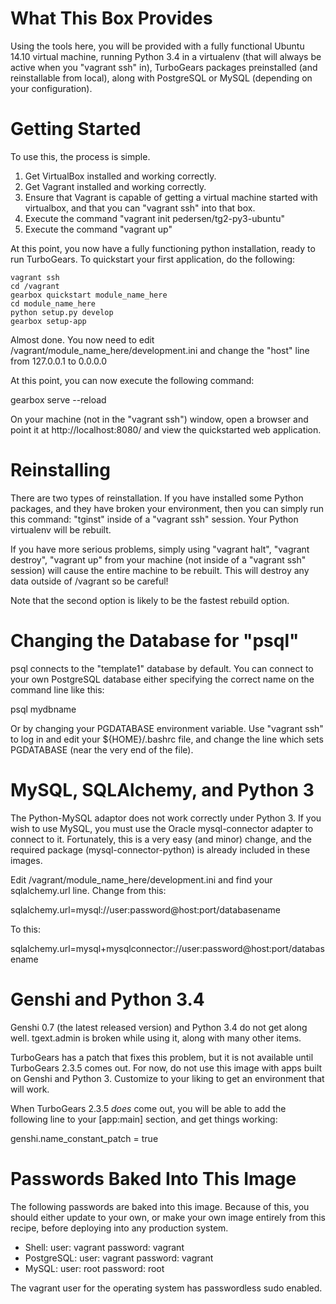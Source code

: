 What This Box Provides
======================

Using the tools here, you will be provided with a fully functional
Ubuntu 14.10 virtual machine, running Python 3.4 in a virtualenv (that
will always be active when you "vagrant ssh" in), TurboGears packages
preinstalled (and reinstallable from local), along with PostgreSQL or
MySQL (depending on your configuration).

Getting Started
===============

To use this, the process is simple.

1. Get VirtualBox installed and working correctly.
2. Get Vagrant installed and working correctly.
3. Ensure that Vagrant is capable of getting a virtual machine started
   with virtualbox, and that you can "vagrant ssh" into that box.
4. Execute the command "vagrant init pedersen/tg2-py3-ubuntu"
5. Execute the command "vagrant up"

At this point, you now have a fully functioning python installation,
ready to run TurboGears. To quickstart your first application, do the
following:

    vagrant ssh
    cd /vagrant
    gearbox quickstart module_name_here
    cd module_name_here
    python setup.py develop
    gearbox setup-app

Almost done. You now need to edit
/vagrant/module_name_here/development.ini and change the "host" line
from 127.0.0.1 to 0.0.0.0

At this point, you can now execute the following command:

  gearbox serve --reload

On your machine (not in the "vagrant ssh") window, open a browser and
point it at http://localhost:8080/ and view the quickstarted web
application.

Reinstalling
============

There are two types of reinstallation. If you have installed some
Python packages, and they have broken your environment, then you can
simply run this command: "tginst" inside of a "vagrant ssh"
session. Your Python virtualenv will be rebuilt.

If you have more serious problems, simply using "vagrant halt",
"vagrant destroy", "vagrant up" from your machine (not inside of a
"vagrant ssh" session) will cause the entire machine to be
rebuilt. This will destroy any data outside of /vagrant so be careful!

Note that the second option is likely to be the fastest rebuild
option.

Changing the Database for "psql"
================================

psql connects to the "template1" database by default. You can connect
to your own PostgreSQL database either specifying the correct name on
the command line like this:

psql mydbname

Or by changing your PGDATABASE environment variable. Use "vagrant ssh"
to log in and edit your ${HOME}/.bashrc file, and change the line
which sets PGDATABASE (near the very end of the file).

MySQL, SQLAlchemy, and Python 3
===============================

The Python-MySQL adaptor does not work correctly under Python 3. If
you wish to use MySQL, you must use the Oracle mysql-connector adapter
to connect to it. Fortunately, this is a very easy (and minor) change,
and the required package (mysql-connector-python) is already included
in these images.

Edit /vagrant/module_name_here/development.ini and find your
sqlalchemy.url line. Change from this:

   sqlalchemy.url=mysql://user:password@host:port/databasename

To this:

   sqlalchemy.url=mysql+mysqlconnector://user:password@host:port/databasename

Genshi and Python 3.4
=====================

Genshi 0.7 (the latest released version) and Python 3.4 do not get
along well. tgext.admin is broken while using it, along with many
other items.

TurboGears has a patch that fixes this problem, but it is not
available until TurboGears 2.3.5 comes out. For now, do not use this
image with apps built on Genshi and Python 3. Customize to your liking
to get an environment that will work.

When TurboGears 2.3.5 *does* come out, you will be able to add the
following line to your [app:main] section, and get things working:

genshi.name_constant_patch = true

Passwords Baked Into This Image
===============================

The following passwords are baked into this image. Because of this,
you should either update to your own, or make your own image entirely
from this recipe, before deploying into any production system.

* Shell: user: vagrant password: vagrant
* PostgreSQL: user: vagrant password: vagrant
* MySQL: user: root password: root

The vagrant user for the operating system has passwordless sudo enabled.
